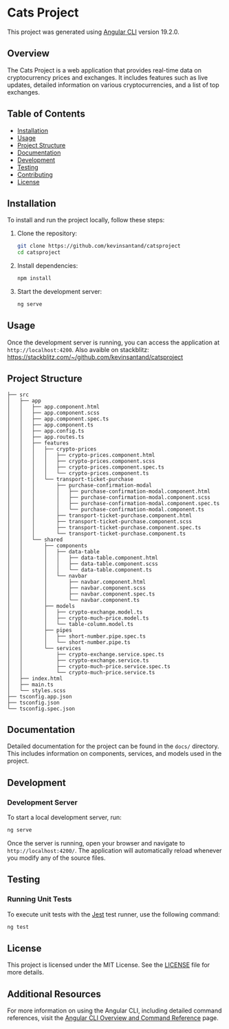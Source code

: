 # Cats Project

This project was generated using [Angular CLI](https://github.com/angular/angular-cli) version 19.2.0.

## Overview

The Cats Project is a web application that provides real-time data on cryptocurrency prices and exchanges. It includes features such as live updates, detailed information on various cryptocurrencies, and a list of top exchanges.

## Table of Contents

- [Installation](#installation)
- [Usage](#usage)
- [Project Structure](#project-structure)
- [Documentation](#documentation)
- [Development](#development)
- [Testing](#testing)
- [Contributing](#contributing)
- [License](#license)

## Installation

To install and run the project locally, follow these steps:

1. Clone the repository:

   ```bash
   git clone https://github.com/kevinsantand/catsproject
   cd catsproject
   ```

2. Install dependencies:

   ```bash
   npm install
   ```

3. Start the development server:
   ```bash
   ng serve
   ```

## Usage

Once the development server is running, you can access the application at `http://localhost:4200`.
Also avaible on stackblitz: https://stackblitz.com/~/github.com/kevinsantand/catsproject

## Project Structure

```
├── src
│   ├── app
│   │   ├── app.component.html
│   │   ├── app.component.scss
│   │   ├── app.component.spec.ts
│   │   ├── app.component.ts
│   │   ├── app.config.ts
│   │   ├── app.routes.ts
│   │   ├── features
│   │   │   ├── crypto-prices
│   │   │   │   ├── crypto-prices.component.html
│   │   │   │   ├── crypto-prices.component.scss
│   │   │   │   ├── crypto-prices.component.spec.ts
│   │   │   │   └── crypto-prices.component.ts
│   │   │   └── transport-ticket-purchase
│   │   │       ├── purchase-confirmation-modal
│   │   │       │   ├── purchase-confirmation-modal.component.html
│   │   │       │   ├── purchase-confirmation-modal.component.scss
│   │   │       │   ├── purchase-confirmation-modal.component.spec.ts
│   │   │       │   └── purchase-confirmation-modal.component.ts
│   │   │       ├── transport-ticket-purchase.component.html
│   │   │       ├── transport-ticket-purchase.component.scss
│   │   │       ├── transport-ticket-purchase.component.spec.ts
│   │   │       └── transport-ticket-purchase.component.ts
│   │   └── shared
│   │       ├── components
│   │       │   ├── data-table
│   │       │   │   ├── data-table.component.html
│   │       │   │   ├── data-table.component.scss
│   │       │   │   └── data-table.component.ts
│   │       │   └── navbar
│   │       │       ├── navbar.component.html
│   │       │       ├── navbar.component.scss
│   │       │       ├── navbar.component.spec.ts
│   │       │       └── navbar.component.ts
│   │       ├── models
│   │       │   ├── crypto-exchange.model.ts
│   │       │   ├── crypto-much-price.model.ts
│   │       │   └── table-column.model.ts
│   │       ├── pipes
│   │       │   ├── short-number.pipe.spec.ts
│   │       │   └── short-number.pipe.ts
│   │       └── services
│   │           ├── crypto-exchange.service.spec.ts
│   │           ├── crypto-exchange.service.ts
│   │           ├── crypto-much-price.service.spec.ts
│   │           └── crypto-much-price.service.ts
│   ├── index.html
│   ├── main.ts
│   └── styles.scss
├── tsconfig.app.json
├── tsconfig.json
└── tsconfig.spec.json
```

## Documentation

Detailed documentation for the project can be found in the `docs/` directory. This includes information on components, services, and models used in the project.

## Development

### Development Server

To start a local development server, run:

```bash
ng serve
```

Once the server is running, open your browser and navigate to `http://localhost:4200/`. The application will automatically reload whenever you modify any of the source files.

## Testing

### Running Unit Tests

To execute unit tests with the [Jest](https://jestjs.io) test runner, use the following command:

```bash
ng test
```

## License

This project is licensed under the MIT License. See the [LICENSE](LICENSE) file for more details.

## Additional Resources

For more information on using the Angular CLI, including detailed command references, visit the [Angular CLI Overview and Command Reference](https://angular.dev/tools/cli) page.
